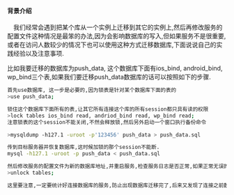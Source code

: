 #### 背景介绍

&emsp;我们经常会遇到把某个库从一个实例上迁移到其它的实例上,然后再修改服务的配置文件这种情况是最笨的办法,因为会影响数据库的写入,但如果服务不是很重要,或者在访问人数较少的情况下也可以使用这种方式迁移数据库,下面说说自己的实践经验以及注意事项.

比如我要迁移的数据库为push_data, 这个数据库下面有ios_bind, android_bind, wp_bind三个表,如果我们要迁移push_data数据库的话可以按照如下的步骤.

```bash
首先use数据库, 这一步是必要的,因为锁表是针对某个数据库下面的表的
>use push_data;

锁住这个数据库下面所有的表,让其它所有连接这个库的所有session都只具有读的权限
>lock tables ios_bind read, andriod_bind read, wp_bind read;
注意锁表的这个session不能关闭,不然会释放锁,然后另外启动一个窗口执行备份命令

>mysqldump -h127.1 -uroot -p'123456' push_data > push_data.sql

传到目标服务器并恢复数据库,这时候加锁的那个session不能断.
mysql -h127.1 -uroot -p push_data < push_data.sql

然后修改服务的配置文件为新的数据库地址,并重启服务,检查服务日志是否正常,如果正常无误的话把那个锁释放掉.
>unlock tables;

这里要注意,一定要统计好连接数据库的服务,防止出现数据库迁移完了,后来又发现了连接之前数据库的服务,那就崩溃了.

```